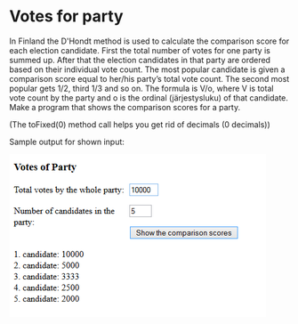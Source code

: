 # Votes for party

In Finland the D'Hondt method is used to calculate the comparison score for each election candidate. First the total number of votes for one party is summed up. After that the election candidates in that party are ordered based on their individual vote count. The most popular candidate is given a comparison score equal to her/his party’s total vote count. The second most popular gets 1/2, third 1/3 and so on. The formula is V/o, where V is total vote count by the party and o is the ordinal (järjestysluku) of that candidate. Make a program that shows the comparison scores for a party.

(The toFixed(0) method call helps you get rid of decimals (0 decimals))

Sample output for shown input:

![votes_of_party](./08.06.png)